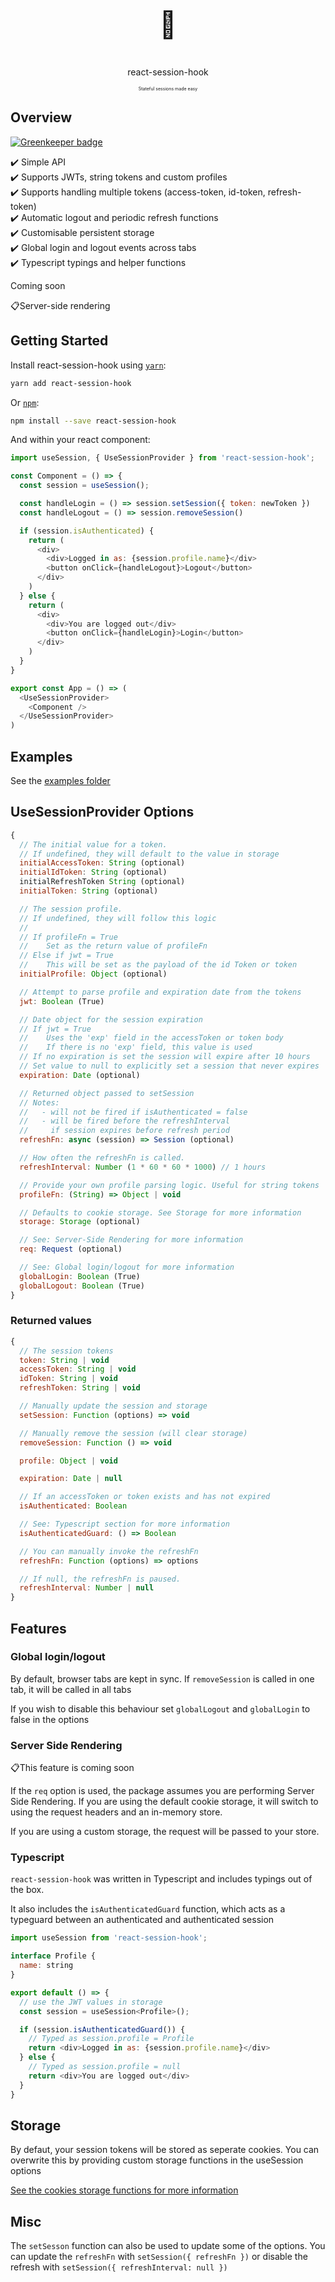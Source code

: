 <p align="center">
  <p align="center" style="font-size: 3em">👤</p>
  <p align="center">react-session-hook</p>
  <p align="center" style="font-size: 0.5em">Stateful sessions made easy</p>
</p>

## Overview

[![Greenkeeper badge](https://badges.greenkeeper.io/marklawlor/react-session-hook.svg)](https://greenkeeper.io/)

<span>
✔️ Simple API <br />
✔️ Supports JWTs, string tokens and custom profiles <br />
✔️ Supports handling multiple tokens (access-token, id-token, refresh-token) <br />
✔️ Automatic logout and periodic refresh functions <br />
✔️ Customisable persistent storage <br />
✔️ Global login and logout events across tabs <br />
✔️ Typescript typings and helper functions <br />
</span>


Coming soon

<span>
📋Server-side rendering <br />
</span>



## Getting Started

Install react-session-hook using [`yarn`](https://yarnpkg.com):

```bash
yarn add react-session-hook
```

Or [`npm`](https://www.npmjs.com/):

```bash
npm install --save react-session-hook
```

And within your react component:

```javascript
import useSession, { UseSessionProvider } from 'react-session-hook';

const Component = () => {
  const session = useSession();

  const handleLogin = () => session.setSession({ token: newToken })
  const handleLogout = () => session.removeSession()

  if (session.isAuthenticated) {
    return (
      <div>
        <div>Logged in as: {session.profile.name}</div>
        <button onClick={handleLogout}>Logout</button>
      </div>
    )
  } else {
    return (
      <div>
        <div>You are logged out</div>
        <button onClick={handleLogin}>Login</button>
      </div>
    )
  }
}

export const App = () => (
  <UseSessionProvider>
    <Component />
  </UseSessionProvider>
)
```

## Examples

See the [examples folder](https://github.com/marklawlor/react-session-hook/tree/master/examples)

## UseSessionProvider Options

```javascript
{
  // The initial value for a token.
  // If undefined, they will default to the value in storage
  initialAccessToken: String (optional)
  initialIdToken: String (optional)
  initialRefreshToken String (optional)
  initialToken: String (optional)

  // The session profile.
  // If undefined, they will follow this logic
  //
  // If profileFn = True
  //    Set as the return value of profileFn
  // Else if jwt = True
  //    This will be set as the payload of the id Token or token
  initialProfile: Object (optional)

  // Attempt to parse profile and expiration date from the tokens
  jwt: Boolean (True)

  // Date object for the session expiration
  // If jwt = True
  //    Uses the 'exp' field in the accessToken or token body
  //    If there is no 'exp' field, this value is used
  // If no expiration is set the session will expire after 10 hours
  // Set value to null to explicitly set a session that never expires
  expiration: Date (optional)

  // Returned object passed to setSession
  // Notes:
  //   - will not be fired if isAuthenticated = false
  //   - will be fired before the refreshInterval
  //     if session expires before refresh period
  refreshFn: async (session) => Session (optional)

  // How often the refreshFn is called.
  refreshInterval: Number (1 * 60 * 60 * 1000) // 1 hours

  // Provide your own profile parsing logic. Useful for string tokens
  profileFn: (String) => Object | void

  // Defaults to cookie storage. See Storage for more information
  storage: Storage (optional)

  // See: Server-Side Rendering for more information
  req: Request (optional)

  // See: Global login/logout for more information
  globalLogin: Boolean (True)
  globalLogout: Boolean (True)
}
```

### Returned values

```javascript
{
  // The session tokens
  token: String | void
  accessToken: String | void
  idToken: String | void
  refreshToken: String | void

  // Manually update the session and storage
  setSession: Function (options) => void

  // Manually remove the session (will clear storage)
  removeSession: Function () => void

  profile: Object | void

  expiration: Date | null

  // If an accessToken or token exists and has not expired
  isAuthenticated: Boolean

  // See: Typescript section for more information
  isAuthenticatedGuard: () => Boolean

  // You can manually invoke the refreshFn
  refreshFn: Function (options) => options

  // If null, the refreshFn is paused.
  refreshInterval: Number | null
}
```

## Features

### Global login/logout

By default, browser tabs are kept in sync. If `removeSession` is called in one tab, it will be called in all tabs

If you wish to disable this behaviour set `globalLogout` and `globalLogin` to false in the options

### Server Side Rendering

<span>
📋This feature is coming soon<br />
</span>

If the `req` option is used, the package assumes you are performing Server Side Rendering. If you are using the default cookie storage, it will switch to using the request headers and an in-memory store.

If you are using a custom storage, the request will be passed to your store.

### Typescript

`react-session-hook` was written in Typescript and includes typings out of the box.

It also includes the `isAuthenticatedGuard` function, which acts as a typeguard between an
authenticated and authenticated session

```javascript
import useSession from 'react-session-hook';

interface Profile {
  name: string
}

export default () => {
  // use the JWT values in storage
  const session = useSession<Profile>();

  if (session.isAuthenticatedGuard()) {
    // Typed as session.profile = Profile
    return <div>Logged in as: {session.profile.name}</div>
  } else {
    // Typed as session.profile = null
    return <div>You are logged out</div>
  }
}
```

## Storage

By defaut, your session tokens will be stored as seperate cookies. You can overwrite this by providing custom storage functions in the useSession options

[See the cookies storage functions for more information](https://github.com/marklawlor/react-session-hook/blob/master/src/storage/cookies.ts)

## Misc

The `setSesson` function can also be used to update some of the options. You can update the `refreshFn` with `setSession({ refreshFn })` or disable the refresh with `setSession({ refreshInterval: null })`

